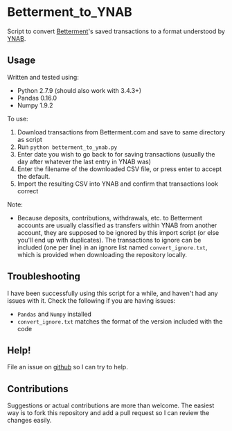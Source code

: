 # Betterment_to_YNAB
Script to convert [Betterment](https://betterment.com)'s saved transactions to a format understood by [YNAB](https://www.youneedabudget.com/).

Usage
-----
Written and tested using: 
 * Python 2.7.9 (should also work with 3.4.3+)
 * Pandas 0.16.0
 * Numpy 1.9.2
 
To use:
 1. Download transactions from Betterment.com and save to same directory as script
 2. Run `python betterment_to_ynab.py`
 3. Enter date you wish to go back to for saving transactions (usually the day after whatever the last entry in YNAB was)
 4. Enter the filename of the downloaded CSV file, or press enter to accept the default.
 5. Import the resulting CSV into YNAB and confirm that transactions look correct
 
Note:
 * Because deposits, contributions, withdrawals, etc. to Betterment accounts are usually classified as 
   transfers within YNAB from another account,  they are supposed to be ignored by this import script (or else you'll end up with duplicates). 
   The transactions to ignore can be included (one per line) in an ignore list named `convert_ignore.txt`, which
   is provided when downloading the repository locally.
 
Troubleshooting
---------------
I have been successfully using this script for a while, and haven't had any issues with it. Check the following if you are having issues:
 * `Pandas` and `Numpy` installed
 * `convert_ignore.txt` matches the format of the version included with the code
 
Help!
-----
File an issue on [github](https://github.com/jat255/Betterment_to_YNAB/issues) so I can try to help.

Contributions
-------------
Suggestions or actual contributions are more than welcome. The easiest way is to fork this repository and add a pull request so I can review the changes easily.